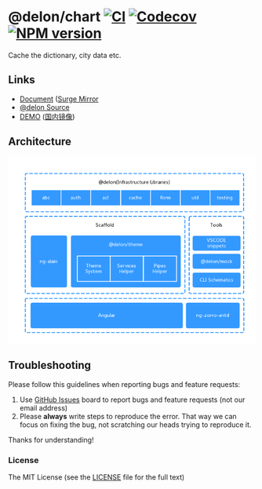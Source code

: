 # @delon/chart [![CI](https://github.com/ng-alain/delon/actions/workflows/ci.yml/badge.svg)](https://github.com/ng-alain/delon/actions/workflows/ci.yml) [![Codecov](https://img.shields.io/codecov/c/github/ng-alain/delon.svg?style=flat-square)](https://codecov.io/gh/ng-alain/delon) [![NPM version](https://img.shields.io/npm/v/@delon/chart.svg?style=flat-square)](https://www.npmjs.com/package/@delon/chart)

Cache the dictionary, city data etc.

## Links

+ [Document](https://ng-alain.com/chart) ([Surge Mirror](https://ng-alain-doc.surge.sh/chart)
+ [@delon Source](https://github.com/ng-alain/delon)
+ [DEMO](https://ng-alain.surge.sh) ([国内镜像](https://ng-alain.gitee.io/))

## Architecture

![Architecture](https://raw.githubusercontent.com/ng-alain/delon/master/_screenshot/architecture.png)

## Troubleshooting

Please follow this guidelines when reporting bugs and feature requests:

1. Use [GitHub Issues](https://github.com/ng-alain/delon/issues) board to report bugs and feature requests (not our email address)
2. Please **always** write steps to reproduce the error. That way we can focus on fixing the bug, not scratching our heads trying to reproduce it.

Thanks for understanding!

### License

The MIT License (see the [LICENSE](https://github.com/ng-alain/delon/blob/master/LICENSE) file for the full text)
